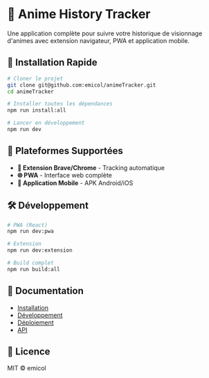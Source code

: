 # 🎌 Anime History Tracker

Une application complète pour suivre votre historique de visionnage d'animes avec extension navigateur, PWA et application mobile.

## 🚀 Installation Rapide

```bash
# Cloner le projet
git clone git@github.com:emicol/animeTracker.git
cd animeTracker

# Installer toutes les dépendances
npm run install:all

# Lancer en développement
npm run dev
```

## 📱 Plateformes Supportées

- **🔧 Extension Brave/Chrome** - Tracking automatique
- **🌐 PWA** - Interface web complète 
- **📱 Application Mobile** - APK Android/iOS

## 🛠️ Développement

```bash
# PWA (React)
npm run dev:pwa

# Extension
npm run dev:extension

# Build complet
npm run build:all
```

## 📖 Documentation

- [Installation](docs/INSTALLATION.md)
- [Développement](docs/DEVELOPMENT.md)
- [Déploiement](docs/DEPLOYMENT.md)
- [API](docs/API.md)

## 📄 Licence

MIT © emicol
